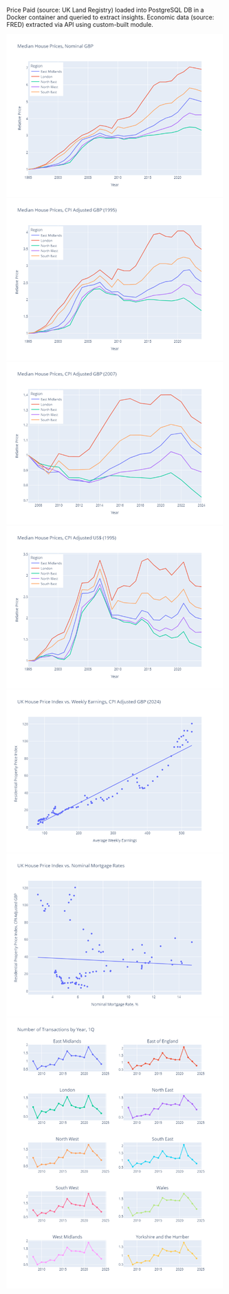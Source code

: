Price Paid (source: UK Land Registry) loaded into PostgreSQL DB in a Docker container and queried to extract insights.
Economic data (source: FRED) extracted via API using custom-built module.

![Median_Nom_GBP](https://github.com/jamiegleave/UK_LandReg_PricePaid/blob/main/Images/median_nominal_gbp.png?raw=true)
![Median_CPIAdj_GBP](https://github.com/jamiegleave/UK_LandReg_PricePaid/blob/main/Images/median_cpiadj_gbp.png?raw=true)
![PostGFC_Median_CPIAdj_GBP](https://github.com/jamiegleave/UK_LandReg_PricePaid/blob/main/Images/postgfc_median_cpiadj_gbp.png?raw=true)
![Median_CPIAdj_USD](https://github.com/jamiegleave/UK_LandReg_PricePaid/blob/main/Images/median_cpiadj_usd.png?raw=true)
![HPI_RealEarn_USD](https://github.com/jamiegleave/UK_LandReg_PricePaid/blob/main/Images/hpi_realwages_gbp.png?raw=true)
![HPI_MortRates_USD](https://github.com/jamiegleave/UK_LandReg_PricePaid/blob/main/Images/hpi_nomirs_gbp.png?raw=true)
![TX_Count_Q1](https://github.com/jamiegleave/UK_LandReg_PricePaid/blob/main/Images/tx_count_q1.png?raw=true)
